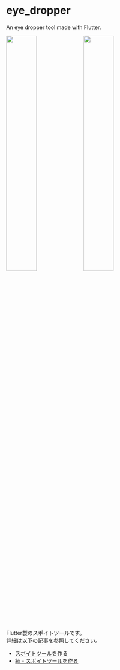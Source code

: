 # eye_dropper

An eye dropper tool made with Flutter.

<img src="https://user-images.githubusercontent.com/36852007/219068715-5110adbe-3e42-48a7-8f01-8be63cd4ee05.png" alt="" width="40%" height="40%" > <img src="https://user-images.githubusercontent.com/36852007/223112037-5cd9ba3f-6cea-4041-b202-a2ed046355c3.png" alt="" width="40%" height="40%" >

Flutter製のスポイトツールです。  
詳細は以下の記事を参照してください。
- [スポイトツールを作る](https://qiita.com/satoshii/items/76f1a91ab72b6822309c)
- [続・スポイトツールを作る](https://qiita.com/satoshii/items/f63e37b76e43e75224dc)
